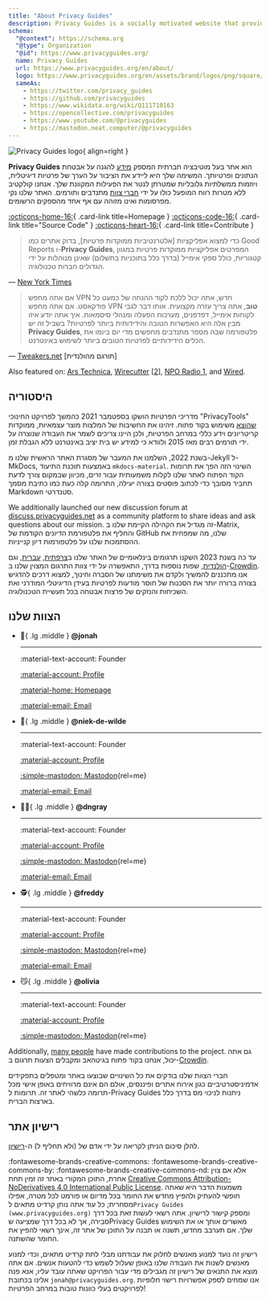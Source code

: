 ```yaml
---
title: "About Privacy Guides"
description: Privacy Guides is a socially motivated website that provides information for protecting your data security and privacy.
schema:
  "@context": https://schema.org
  "@type": Organization
  "@id": https://www.privacyguides.org/
  name: Privacy Guides
  url: https://www.privacyguides.org/en/about/
  logo: https://www.privacyguides.org/en/assets/brand/logos/png/square/pg-yellow.png
  sameAs:
    - https://twitter.com/privacy_guides
    - https://github.com/privacyguides
    - https://www.wikidata.org/wiki/Q111710163
    - https://opencollective.com/privacyguides
    - https://www.youtube.com/@privacyguides
    - https://mastodon.neat.computer/@privacyguides
---
```


![Privacy Guides logo](../assets/brand/logos/png/square/pg-yellow.png){ align=right }

**Privacy Guides** הוא אתר בעל מוטיבציה חברתית המספק [מידע](/kb) להגנה על אבטחת הנתונים ופרטיותך. המשימה שלך היא ליידע את הציבור על הערך של פרטיות דיגיטלית, ויוזמות ממשלתיות גלובליות שמטרתן לנטר את הפעילות המקוונת שלך. אנחנו קולקטיב ללא מטרות רווח המופעל כולו על ידי [חברי צוות](https://discuss.privacyguides.net/g/team) מתנדבים ותורמים. האתר שלנו נקי מפרסומות ואינו מזוהה עם אף אחד מהספקים הרשומים.

[:octicons-home-16:](https://www.privacyguides.org){ .card-link title=Homepage }
[:octicons-code-16:](https://github.com/privacyguides/privacyguides.org){ .card-link title="Source Code" }
[:octicons-heart-16:](donate.md){ .card-link title=Contribute }

> כדי למצוא אפליקציות [אלטרנטיביות ממוקדות פרטיות], בדוק אתרים כמו Good Reports ו-**Privacy Guides**, המפרטים אפליקציות ממוקדות פרטיות במגוון קטגוריות, כולל ספקי אימייל (בדרך כלל בתוכניות בתשלום) שאינן מנוהלות על ידי הגדולים חברות טכנולוגיה.

— [New York Times](https://nytimes.com/wirecutter/guides/online-security-social-media-privacy)

> אם אתה מחפש VPN חדש, אתה יכול ללכת לקוד ההנחה של כמעט כל פודקאסט. אם אתה מחפש VPN **טוב**, אתה צריך עזרה מקצועית. אותו דבר לגבי לקוחות אימייל, דפדפנים, מערכות הפעלה ומנהלי סיסמאות. איך אתה יודע איזו מבין אלה היא האפשרות הטובה והידידותית ביותר לפרטיות? בשביל זה יש **Privacy Guides**, פלטפורמה שבה מספר מתנדבים מחפשים מדי יום ביומו את הכלים הידידותיים לפרטיות הטובים ביותר לשימוש באינטרנט.

— [Tweakers.net](https://tweakers.net/reviews/10568/op-zoek-naar-privacyvriendelijke-tools-niek-de-wilde-van-privacy-guides.html) [תורגם מהולנדית]

Also featured on: [Ars Technica](https://arstechnica.com/gadgets/2022/02/is-firefox-ok), [Wirecutter](https://nytimes.com/wirecutter/guides/practical-guide-to-securing-windows-pc) [[2](https://nytimes.com/wirecutter/guides/practical-guide-to-securing-your-mac)], [NPO Radio 1](https://nporadio1.nl/nieuws/binnenland/8eaff3a2-8b29-4f63-9b74-36d2b28b1fe1/ooit-online-eens-wat-doms-geplaatst-ga-jezelf-eens-googlen-en-kijk-dan-wat-je-tegenkomt), and [Wired](https://wired.com/story/firefox-mozilla-2022).

## היסטוריה

מדריכי הפרטיות הושקו בספטמבר 2021 כהמשך לפרויקט החינוכי "PrivacyTools" [שהוצא](privacytools.md) משימוש בקוד פתוח. זיהינו את החשיבות של המלצות מוצר עצמאיות, ממוקדות קריטריונים וידע כללי במרחב הפרטיות, ולכן היינו צריכים לשמר את העבודה שנוצרה על ידי תורמים רבים מאז 2015 ולוודא כי למידע יש בית יציב באינטרנט ללא הגבלת זמן.

בשנת 2022, השלמנו את המעבר של מסגרת האתר הראשית שלנו מ-Jekyll ל-MkDocs, באמצעות תוכנת התיעוד `mkdocs-material`. השינוי הזה הפך את תרומות הקוד הפתוח לאתר שלנו לקלות משמעותית עבור זרים, מכיוון שבמקום צורך לדעת תחביר מסובך כדי לכתוב פוסטים בצורה יעילה, התרומה קלה כעת כמו כתיבת מסמך Markdown סטנדרטי.

We additionally launched our new discussion forum at [discuss.privacyguides.net](https://discuss.privacyguides.net) as a community platform to share ideas and ask questions about our mission. זה מגדיל את הקהילה הקיימת שלנו ב-Matrix, והחליף את פלטפורמת הדיונים הקודמת של GitHub שלנו, מה שמפחית את ההסתמכות שלנו על פלטפורמות דיון קנייניות.

עד כה בשנת 2023 השקנו תרגומים בינלאומיים של האתר שלנו ב[צרפתית](/fr/), [עברית](/he/), וגם [הולנדית](/nl/), שפות נוספות בדרך, התאפשרה על ידי צוות התרגום המצוין שלנו ב-[Crowdin](https://crowdin.com/project/privacyguides). אנו מתכננים להמשיך ולקדם את משימתנו של הסברה וחינוך, למצוא דרכים להדגיש בצורה ברורה יותר את הסכנות של חוסר מודעות לפרטיות בעידן הדיגיטלי המודרני ואת השכיחות והנזקים של פרצות אבטחה בכל תעשיית הטכנולוגיה.

## הצוות שלנו
<!-- markdownlint-disable MD030 -->

<div class="grid cards" markdown>
<!--  Every team member should have a unique emoji.
      Team member cards should include ONLY the following links:
      - Discourse Profile
      - ONE Link of team member's choice
      - Email if applicable
      This is to keep it fair and not spammy, especially as we grow.
-->

-   :robot:{ .lg .middle } **@jonah**

    ---

    :material-text-account: Founder

    [:material-account: Profile](https://discuss.privacyguides.net/u/jonah)

    [:material-home: Homepage](https://www.jonaharagon.com)

    [:material-email: Email](mailto:jonah@privacyguides.org)

-   :cactus:{ .lg .middle } **@niek-de-wilde**

    ---

    :material-text-account: Founder

    [:material-account: Profile](https://discuss.privacyguides.net/u/Niek-de-Wilde)

    [:simple-mastodon: Mastodon](https://mastodon.social/@blacklight447 "@blacklight447@mastodon.social"){rel=me}

    [:material-email: Email](mailto:niekdewilde@privacyguides.org)

-   :polar_bear:{ .lg .middle } **@dngray**

    ---

    :material-text-account: Founder

    [:material-account: Profile](https://discuss.privacyguides.net/u/dngray)

    [:simple-mastodon: Mastodon](https://mastodon.social/@dngray "@dngray@mastodon.social"){rel=me}

    [:material-email: Email](mailto:dngray@privacyguides.org)

-   :detective:{ .lg .middle } **@freddy**

    ---

    :material-text-account: Founder

    [:material-account: Profile](https://discuss.privacyguides.net/u/freddy)

    [:simple-mastodon: Mastodon](https://social.lol/@freddy "@freddy@social.lol"){rel=me}

    [:material-email: Email](mailto:freddy@privacyguides.org)

-   :smirk_cat:{ .lg .middle } **@olivia**

    ---

    :material-text-account: Founder

    [:material-account: Profile](https://discuss.privacyguides.net/u/olivia)

    [:simple-mastodon: Mastodon](https://mastodon.neat.computer/@oliviablob "@oliviablob@neat.computer"){rel=me}

</div>

Additionally, [many people](https://github.com/privacyguides/privacyguides.org/graphs/contributors) have made contributions to the project. גם אתה יכול, אנחנו בקוד פתוח בגיטהאב ומקבלים הצעות תרגום ב-[Crowdin](https://crowdin.com/project/privacyguides).

חברי הצוות שלנו בודקים את כל השינויים שבוצעו באתר ומטפלים בתפקידים אדמיניסטרטיביים כגון אירוח אתרים ופיננסים, אולם הם אינם מרוויחים באופן אישי מכל תרומה כלשהי לאתר זה. תרומות ל-Privacy Guides ניתנות לניכוי מס בדרך כלל בארצות הברית.

## רישיון אתר

<div class="admonition danger" markdown>

להלן סיכום הניתן לקריאה על ידי אדם של (ולא תחליף ל) ה-[רישיון](/license).

</div>

:fontawesome-brands-creative-commons: :fontawesome-brands-creative-commons-by: :fontawesome-brands-creative-commons-nd: אלא אם צוין אחרת, התוכן המקורי באתר זה זמין תחת [Creative Commons Attribution-NoDerivatives 4.0 International Public License](https://github.com/privacyguides/privacyguides.org/blob/main/LICENSE). משמעות הדבר היא שאתה חופשי להעתיק ולהפיץ מחדש את החומר בכל מדיום או פורמט לכל מטרה, אפילו מסחרית; כל עוד אתה נותן קרדיט מתאים ל`Privacy Guides (www.privacyguides.org)` ומספק קישור לרישיון. אתה רשאי לעשות זאת בכל דרך סבירה, אך לא בכל דרך שמציעה שPrivacy Guides מאשרים אותך או את השימוש שלך. אם תערבב מחדש, תשנה או תבנה על התוכן של אתר זה, אינך רשאי להפיץ את החומר שהשתנה.

רישיון זה נועד למנוע מאנשים לחלוק את עבודתנו מבלי לתת קרדיט מתאים, וכדי למנוע מאנשים לשנות את העבודה שלנו באופן שעלול לשמש כדי להטעות אנשים. אם אתה מוצא את התנאים של רישיון זה מגבילים מדי עבור הפרויקט שאתה עובד עליו, אנא פנה אלינו בכתובת `jonah@privacyguides.org`. אנו שמחים לספק אפשרויות רישוי חלופיות לפרויקטים בעלי כוונות טובות במרחב הפרטיות!

